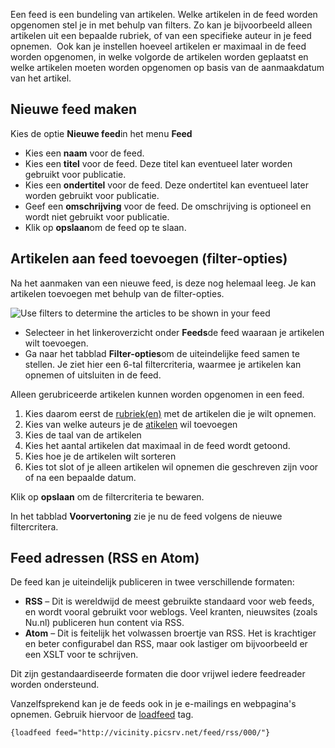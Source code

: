 Een feed is een bundeling van artikelen. Welke artikelen in de feed
worden opgenomen stel je in met behulp van filters. Zo kan je
bijvoorbeeld alleen artikelen uit een bepaalde rubriek, of van een
specifieke auteur in je feed opnemen.  Ook kan je instellen hoeveel
artikelen er maximaal in de feed worden opgenomen, in welke volgorde de
artikelen worden geplaatst en welke artikelen moeten worden opgenomen op
basis van de aanmaakdatum van het artikel.

Nieuwe feed maken
-----------------

Kies de optie **Nieuwe feed**in het menu **Feed**

-   Kies een **naam** voor de feed.
-   Kies een **titel** voor de feed. Deze titel kan eventueel later
    worden gebruikt voor publicatie.
-   Kies een **ondertitel** voor de feed. Deze ondertitel kan eventueel
    later worden gebruikt voor publicatie.
-   Geef een **omschrijving** voor de feed. De omschrijving is optioneel
    en wordt niet gebruikt voor publicatie.
-   Klik op **opslaan**om de feed op te slaan.

Artikelen aan feed toevoegen (filter-opties)
--------------------------------------------

Na het aanmaken van een nieuwe feed, is deze nog helemaal leeg. Je kan
artikelen toevoegen met behulp van de filter-opties.

![Use filters to determine the articles to be shown in your
feed](../images/feed-filters.png)

-   Selecteer in het linkeroverzicht onder **Feeds**de feed waaraan je
    artikelen wilt toevoegen.
-   Ga naar het tabblad **Filter-opties**om de uiteindelijke feed samen
    te stellen. Je ziet hier een 6-tal filtercriteria, waarmee je
    artikelen kan opnemen of uitsluiten in de feed.

Alleen gerubriceerde artikelen kunnen worden opgenomen in een feed.

1.  Kies daarom eerst de
    [rubriek(en)](http://www.copernica.com/nl/ondersteuning/het-maken-van-artikel-rubrieken)
    met de artikelen die je wilt opnemen.
2.  Kies van welke auteurs je de
    [atikelen](http://www.copernica.com/nl/ondersteuning/het-maken-van-artikelen-voor-in-een-feed)
    wil toevoegen
3.  Kies de taal van de artikelen
4.  Kies het aantal artikelen dat maximaal in de feed wordt getoond.
5.  Kies hoe je de artikelen wilt sorteren
6.  Kies tot slot of je alleen artikelen wil opnemen die geschreven zijn
    voor of na een bepaalde datum.

Klik op **opslaan** om de filtercriteria te bewaren.

In het tabblad **Voorvertoning** zie je nu de feed volgens de nieuwe
filtercritera.

Feed adressen (RSS en Atom)
---------------------------

De feed kan je uiteindelijk publiceren in twee verschillende formaten:

-   **RSS** – Dit is wereldwijd de meest gebruikte standaard voor web
    feeds, en wordt vooral gebruikt voor weblogs. Veel kranten,
    nieuwsites (zoals Nu.nl) publiceren hun content via RSS.
-   **Atom** – Dit is feitelijk het volwassen broertje van RSS. Het is
    krachtiger en beter configurabel dan RSS, maar ook lastiger om
    bijvoorbeeld er een XSLT voor te schrijven.

Dit zijn gestandaardiseerde formaten die door vrijwel iedere feedreader
worden ondersteund.

Vanzelfsprekend kan je de feeds ook in je e-mailings en webpagina's
opnemen. Gebruik hiervoor de
[loadfeed](https://www.copernica.com/nl/ondersteuning/de-loadfeed-functie)
tag.

`{loadfeed feed="http://vicinity.picsrv.net/feed/rss/000/"}`
